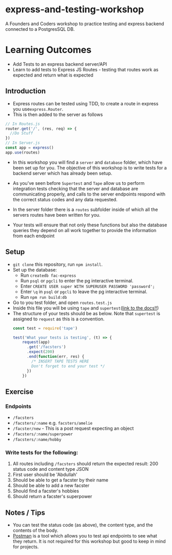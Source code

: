 # express-and-testing-workshop
A Founders and Coders workshop to practice testing and express backend connected to a PostgresSQL DB.

Learning Outcomes
==

* Add Tests to an express backend server/API
* Learn to add tests to Express JS Routes - testing that routes work as expected and return what is expected

## Introduction

* Express routes can be tested using TDD, to create a route in express you use`express.Router`.
* This is then added to the server as follows

```js
// In Routes.js
router.get('/', (res, req) => {
  //Do Stuff
})
// In Server.js
const app = express()
app.use(routes)
```

* In this workshop you will find a `server` and `database` folder, which have been set up for you. The objective of this workshop is to write tests for a backend server which has already been setup.

* As you've seen before `Supertest` and `Tape` allow us to perform integration tests checking that the server and database are communicating properly, and calls to the server endpoints respond with the correct status codes and any data requested.

* In the server folder there is a `routes` subfolder inside of which all the servers routes have been written for you.

* Your tests will ensure that not only these functions but also the database
  queries they depend on all work together to provide the information from each
  endpoint

## Setup
* `git clone` this repository, run `npm install`.
* Set up the database:
  * Run `createdb fac-express`
  * Run `psql` or `pgcli` to enter the pg interactive terminal.
  * Enter `CREATE USER super WITH SUPERUSER PASSWORD 'password';`
  * Enter `\q` in `psql` or `pgcli` to leave the pg interactive terminal.
  * Run `npm run build:db`
* Go to you test folder, and open `routes.test.js`
* Inside this file you will be using `tape` and `supertest`([link to the docs!!](https://github.com/visionmedia/supertest))
* The structure of your tests should be as below. Note that ```supertest``` is assigned to ```request``` as this is a convention.
  ```js
  const test = require('tape')

  test('What your tests is testing', (t) => {
      request(app)
        .get('/facsters')
        .expect(200)
        .end(function(err, res) {
          /* INSERT TAPE TESTS HERE
          Don't forget to end your test */
        })
      })
  ```
  
## Exercise

### Endpoints

* `/facsters`
* `/facsters/:name` e.g. `facsters/amelie`
* `/facster/new` - This is a post request expecting an object
* `/facsters/:name/superpower`
* `/facsters/:name/hobby`

### Write tests for the following:

1. All routes including `/facsters` should return the expected result: 200 status code and content type JSON
2. First user should be 'Abdullah'
3. Should be able to get a facster by their name
4. Should be able to add a new facster
5. Should find a facster's hobbies
6. Should return a facster's superpower

## Notes / Tips
* You can test the status code (as above), the content type, and the contents of the body.
* [Postman](https://www.getpostman.com/) is a tool which allows you to test api endpoints to see what they return. It is not required for this workshop but good to keep in mind for projects.
